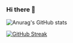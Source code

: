 ### Hi there 👋

<!--
**AmerDawood/AmerDawood** is a ✨ _special_ ✨ repository because its `README.md` (this file) appears on your GitHub profile.

Here are some ideas to get you started:

- 🔭 I’m currently working on ...
- 🌱 I’m currently learning ...
- 👯 I’m looking to collaborate on ...
- 🤔 I’m looking for help with ...
- 💬 Ask me about ...
- 📫 How to reach me: ...
- 😄 Pronouns: ...
- ⚡ Fun fact: ...
-->
![Anurag's GitHub stats](https://github-readme-stats.vercel.app/api?username=AmerDawood&theme=dark&show_icons=true)

[![GitHub Streak](http://github-readme-streak-stats.herokuapp.com?user=AmerDawood&theme=tokyonight&date_format=j%20M%5B%20Y%5D)](https://git.io/streak-stats)
